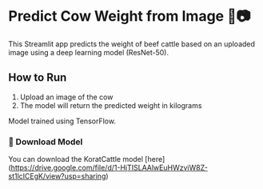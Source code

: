 # Predict Cow Weight from Image 🐄📷

This Streamlit app predicts the weight of beef cattle based on an uploaded image using a deep learning model (ResNet-50).

## How to Run

1. Upload an image of the cow
2. The model will return the predicted weight in kilograms

Model trained using TensorFlow.
### 🔗 Download Model
You can download the KoratCattle model [here] (https://drive.google.com/file/d/1-HjTISLAAlwEuHWzviW8Z-st1lcICEgK/view?usp=sharing)

